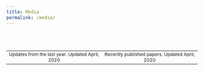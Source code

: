 ```yaml
---
title: Media
permalink: /media/
---
```

<br><br>

<table class="recent">        
        <tr>
            <td style="text-align:center; font-size:75%;">
                Updates from the last year. Updated April, 2020</td>
            <td style="text-align:center; font-size:75%;">
                Recently published papers. Updated April, 2020</td>
        </tr>
</table>
